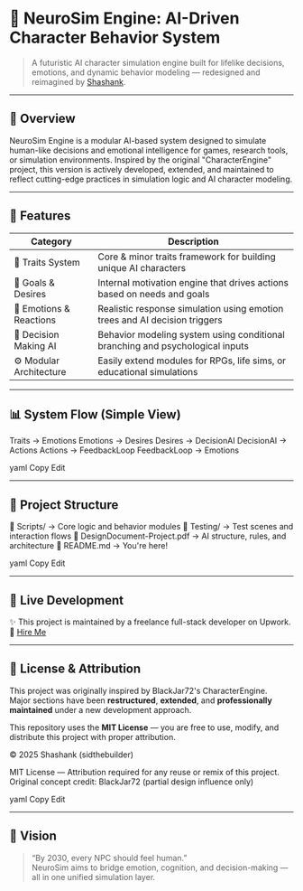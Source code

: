 # 🧠 NeuroSim Engine: AI-Driven Character Behavior System

> A futuristic AI character simulation engine built for lifelike decisions, emotions, and dynamic behavior modeling — redesigned and reimagined by [Shashank](https://www.upwork.com/freelancers/shashankk51).

---

## 🚀 Overview

NeuroSim Engine is a modular AI-based system designed to simulate human-like decisions and emotional intelligence for games, research tools, or simulation environments. Inspired by the original "CharacterEngine" project, this version is actively developed, extended, and maintained to reflect cutting-edge practices in simulation logic and AI character modeling.

---

## 🔧 Features

| Category                | Description                                                                 |
|------------------------|-----------------------------------------------------------------------------|
| 🧬 Traits System        | Core & minor traits framework for building unique AI characters              |
| 🎯 Goals & Desires      | Internal motivation engine that drives actions based on needs and goals     |
| 💭 Emotions & Reactions | Realistic response simulation using emotion trees and AI decision triggers  |
| 🧠 Decision Making AI   | Behavior modeling system using conditional branching and psychological inputs|
| ⚙️ Modular Architecture | Easily extend modules for RPGs, life sims, or educational simulations        |

---

## 📊 System Flow (Simple View)

Traits → Emotions
Emotions → Desires
Desires → DecisionAI
DecisionAI → Actions
Actions → FeedbackLoop
FeedbackLoop → Emotions

yaml
Copy
Edit

---

## 📁 Project Structure

📁 Scripts/ → Core logic and behavior modules
📁 Testing/ → Test scenes and interaction flows
📄 DesignDocument-Project.pdf → AI structure, rules, and architecture
📄 README.md → You're here!

yaml
Copy
Edit

---

## 🔗 Live Development

✨ This project is maintained by a freelance full-stack developer on Upwork.  
💼 [Hire Me](https://www.upwork.com/freelancers/shashankk51)

---

## 📜 License & Attribution

This project was originally inspired by BlackJar72's CharacterEngine.  
Major sections have been **restructured**, **extended**, and **professionally maintained** under a new development approach.

This repository uses the **MIT License** — you are free to use, modify, and distribute this project with proper attribution.

© 2025 Shashank (sidthebuilder)

MIT License — Attribution required for any reuse or remix of this project.
Original concept credit: BlackJar72 (partial design influence only)

yaml
Copy
Edit

---

## 🧠 Vision

> “By 2030, every NPC should feel human.”  
NeuroSim aims to bridge emotion, cognition, and decision-making — all in one unified simulation layer.
